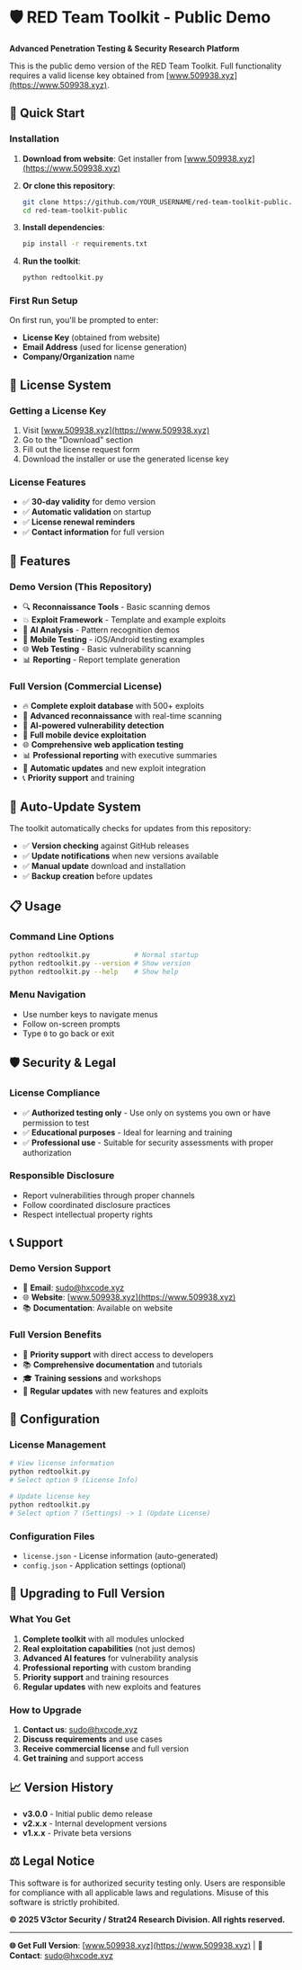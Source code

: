 # 🛡️ RED Team Toolkit - Public Demo

**Advanced Penetration Testing & Security Research Platform**

This is the public demo version of the RED Team Toolkit. Full functionality requires a valid license key obtained from [www.509938.xyz](https://www.509938.xyz).

## 🚀 Quick Start

### Installation

1. **Download from website**: Get installer from [www.509938.xyz](https://www.509938.xyz)
2. **Or clone this repository**:
   ```bash
   git clone https://github.com/YOUR_USERNAME/red-team-toolkit-public.git
   cd red-team-toolkit-public
   ```

3. **Install dependencies**:
   ```bash
   pip install -r requirements.txt
   ```

4. **Run the toolkit**:
   ```bash
   python redtoolkit.py
   ```

### First Run Setup

On first run, you'll be prompted to enter:
- **License Key** (obtained from website)
- **Email Address** (used for license generation)
- **Company/Organization** name

## 🔐 License System

### Getting a License Key

1. Visit [www.509938.xyz](https://www.509938.xyz)
2. Go to the "Download" section
3. Fill out the license request form
4. Download the installer or use the generated license key

### License Features

- ✅ **30-day validity** for demo version
- ✅ **Automatic validation** on startup
- ✅ **License renewal reminders**
- ✅ **Contact information** for full version

## 🎯 Features

### Demo Version (This Repository)
- 🔍 **Reconnaissance Tools** - Basic scanning demos
- 💥 **Exploit Framework** - Template and example exploits
- 🤖 **AI Analysis** - Pattern recognition demos
- 📱 **Mobile Testing** - iOS/Android testing examples
- 🌐 **Web Testing** - Basic vulnerability scanning
- 📊 **Reporting** - Report template generation

### Full Version (Commercial License)
- 🔥 **Complete exploit database** with 500+ exploits
- 🎯 **Advanced reconnaissance** with real-time scanning
- 🤖 **AI-powered vulnerability detection**
- 📱 **Full mobile device exploitation**
- 🌐 **Comprehensive web application testing**
- 📊 **Professional reporting** with executive summaries
- 🔄 **Automatic updates** and new exploit integration
- 📞 **Priority support** and training

## 🔄 Auto-Update System

The toolkit automatically checks for updates from this repository:

- ✅ **Version checking** against GitHub releases
- ✅ **Update notifications** when new versions available
- ✅ **Manual update** download and installation
- ✅ **Backup creation** before updates

## 📋 Usage

### Command Line Options
```bash
python redtoolkit.py           # Normal startup
python redtoolkit.py --version # Show version
python redtoolkit.py --help    # Show help
```

### Menu Navigation
- Use number keys to navigate menus
- Follow on-screen prompts
- Type `0` to go back or exit

## 🛡️ Security & Legal

### License Compliance
- ✅ **Authorized testing only** - Use only on systems you own or have permission to test
- ✅ **Educational purposes** - Ideal for learning and training
- ✅ **Professional use** - Suitable for security assessments with proper authorization

### Responsible Disclosure
- Report vulnerabilities through proper channels
- Follow coordinated disclosure practices
- Respect intellectual property rights

## 📞 Support

### Demo Version Support
- 📧 **Email**: sudo@hxcode.xyz
- 🌐 **Website**: [www.509938.xyz](https://www.509938.xyz)
- 📚 **Documentation**: Available on website

### Full Version Benefits
- 🎯 **Priority support** with direct access to developers
- 📚 **Comprehensive documentation** and tutorials
- 🎓 **Training sessions** and workshops
- 🔄 **Regular updates** with new features and exploits

## 🔧 Configuration

### License Management
```bash
# View license information
python redtoolkit.py
# Select option 9 (License Info)

# Update license key
python redtoolkit.py
# Select option 7 (Settings) -> 1 (Update License)
```

### Configuration Files
- `license.json` - License information (auto-generated)
- `config.json` - Application settings (optional)

## 🚀 Upgrading to Full Version

### What You Get
1. **Complete toolkit** with all modules unlocked
2. **Real exploitation capabilities** (not just demos)
3. **Advanced AI features** for vulnerability analysis
4. **Professional reporting** with custom branding
5. **Priority support** and training resources
6. **Regular updates** with new exploits and features

### How to Upgrade
1. **Contact us**: sudo@hxcode.xyz
2. **Discuss requirements** and use cases
3. **Receive commercial license** and full version
4. **Get training** and support access

## 📈 Version History

- **v3.0.0** - Initial public demo release
- **v2.x.x** - Internal development versions
- **v1.x.x** - Private beta versions

## ⚖️ Legal Notice

This software is for authorized security testing only. Users are responsible for compliance with all applicable laws and regulations. Misuse of this software is strictly prohibited.

**© 2025 V3ctor Security / Strat24 Research Division. All rights reserved.**

---

**🌐 Get Full Version**: [www.509938.xyz](https://www.509938.xyz) | **📧 Contact**: sudo@hxcode.xyz
